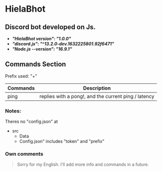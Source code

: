# HielaBhot
## Discord bot developed on Js.

- ***"HielaBhot version": "1.0.0"***
- ***"discord.js": "^13.2.0-dev.1632225801.92f6471"***
- ***"Node.js --version": "16.9.1"***


## Commands Section

Prefix used: "+"

| Commands | Description |
| --- | --- |
| ping | replies with a pong!, and the current ping / latency |


### Notes:

Theres no "config.json" at
- src
  - Data
   - Config.json" includes "token" and "prefix"

### Own comments

>Sorry for my English.
>I'll add more info and commands in a future.
